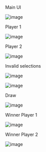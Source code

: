 Main UI

![image](https://github.com/mahidhar-rayapati/tic-tac-toe/assets/58649312/37fe7e55-8ff1-4f62-8503-98f68e146440)

Player 1

![image](https://github.com/mahidhar-rayapati/tic-tac-toe/assets/58649312/4c469090-815d-40c7-af97-9c54b130194e)

Player 2

![image](https://github.com/mahidhar-rayapati/tic-tac-toe/assets/58649312/d425deb0-a3a5-4dd0-a5c0-116064c8cd69)

Invalid selections

![image](https://github.com/mahidhar-rayapati/tic-tac-toe/assets/58649312/0084ca10-c7d1-435f-9756-2f1005761f71)

![image](https://github.com/mahidhar-rayapati/tic-tac-toe/assets/58649312/3714bcbf-c5f6-47df-9bfd-e9cc94a26037)

Draw

![image](https://github.com/mahidhar-rayapati/tic-tac-toe/assets/58649312/a236ead1-da5e-434f-a2ae-b0f5dee40f3f)

Winner Player 1

![image](https://github.com/mahidhar-rayapati/tic-tac-toe/assets/58649312/ccc320af-e861-446e-b593-94f05212b129)

Winner Player 2

![image](https://github.com/mahidhar-rayapati/tic-tac-toe/assets/58649312/6ae86900-8170-4042-9271-a4c21e0f20eb)
